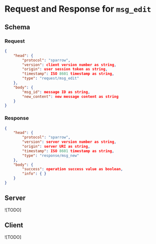# Request and Response for `msg_edit`

## Schema

### Request
```json
{
    "head": {
        "protocol": "sparrow",
        "version": client version number as string,
        "origin": user session token as string,
        "timestamp": ISO 8601 timestamp as string,
        "type": "request/msg_edit"
    },
    "body": {
        "msg_id": message ID as string,
        "new_content": new message content as string
    }
}
```

### Response
```json
{
    "head": {
        "protocol": "sparrow",
        "version": server version number as string,
        "origin": server URI as string,
        "timestamp": ISO 8601 timestamp as string,
        "type": "response/msg_new"
    },
    "body": {
        "success": operation success value as boolean,
        "info": { }
    }
}
```

## Server

![TODO]

## Client

![TODO]